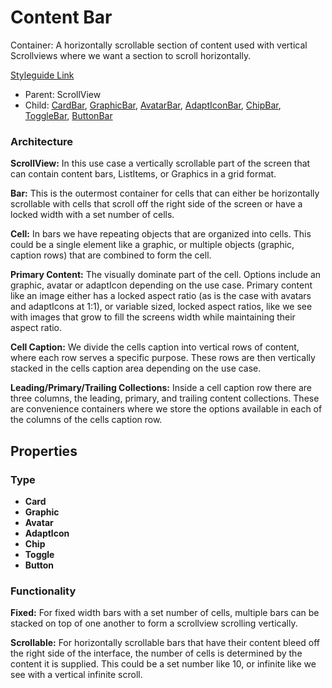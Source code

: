 # Content Bar

Container: A horizontally scrollable section of content used with vertical Scrollviews where we want a section to scroll horizontally.

[Styleguide Link](https://zpl.io/6NR0wPK)

* Parent: ScrollView
* Child: [CardBar](../ks-modules/card-view/card-bar.md), [GraphicBar](../overview/graphic/graphic-bar.md), [AvatarBar](../overview/avatar/avatar-bar.md), [AdaptIconBar](../overview/adapticon/adapticon-bar.md), [ChipBar](../overview/chip/chip-bar.md), [ToggleBar](../overview/toggle/toggle-bar.md), [ButtonBar](../overview/button/button-bar.md)



### Architecture

**ScrollView:** In this use case a vertically scrollable part of the screen that can contain content bars, ListItems, or Graphics in a grid format.

**Bar:** This is the outermost container for cells that can either be horizontally scrollable with cells that scroll off the right side of the screen or have a locked width with a set number of cells.

**Cell:** In bars we have repeating objects that are organized into cells. This could be a single element like a graphic, or multiple objects (graphic, caption rows) that are combined to form the cell.

**Primary Content:** The visually dominate part of the cell. Options include an graphic, avatar or adaptIcon depending on the use case. Primary content like an image either has a locked aspect ratio (as is the case with avatars and adaptIcons at 1:1), or variable sized, locked aspect ratios, like we see with images that grow to fill the screens width while maintaining their aspect ratio.

**Cell Caption:** We divide the cells caption into vertical rows of content, where each row serves a specific purpose. These rows are then vertically stacked in the cells caption area depending on the use case.

**Leading/Primary/Trailing Collections:** Inside a cell caption row there are three columns, the leading, primary, and trailing content collections. These are convenience containers where we store the options available in each of the columns of the cells caption row.

## Properties

### Type

* **Card**
* **Graphic**
* **Avatar**
* **AdaptIcon**
* **Chip**
* **Toggle**
* **Button**



### Functionality

**Fixed:** For fixed width bars with a set number of cells, multiple bars can be stacked on top of one another to form a scrollview scrolling vertically.

**Scrollable:** For horizontally scrollable bars that have their content bleed off the right side of the interface, the number of cells is determined by the content it is supplied. This could be a set number like 10, or infinite like we see with a vertical infinite scroll.

